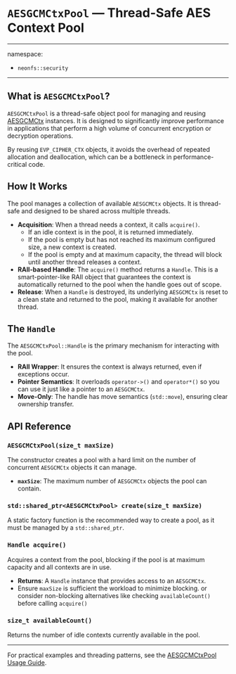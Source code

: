 # `AESGCMCtxPool` — Thread-Safe AES Context Pool

---
namespace:
- `neonfs::security`
---

## What is `AESGCMCtxPool`?

`AESGCMCtxPool` is a thread-safe object pool for managing and reusing [AESGCMCtx](AESGCMCtx.md) instances. It is designed to significantly improve performance in applications that perform a high volume of concurrent encryption or decryption operations.

By reusing `EVP_CIPHER_CTX` objects, it avoids the overhead of repeated allocation and deallocation, which can be a bottleneck in performance-critical code.

## How It Works

The pool manages a collection of available `AESGCMCtx` objects. It is thread-safe and designed to be shared across multiple threads.

*   **Acquisition**: When a thread needs a context, it calls `acquire()`.
    *   If an idle context is in the pool, it is returned immediately.
    *   If the pool is empty but has not reached its maximum configured size, a new context is created.
    *   If the pool is empty and at maximum capacity, the thread will block until another thread releases a context.
*   **RAII-based Handle**: The `acquire()` method returns a `Handle`. This is a smart-pointer-like RAII object that guarantees the context is automatically returned to the pool when the handle goes out of scope.
*   **Release**: When a `Handle` is destroyed, its underlying `AESGCMCtx` is reset to a clean state and returned to the pool, making it available for another thread.

## The `Handle`

The `AESGCMCtxPool::Handle` is the primary mechanism for interacting with the pool.

*   **RAII Wrapper**: It ensures the context is always returned, even if exceptions occur.
*   **Pointer Semantics**: It overloads `operator->()` and `operator*()` so you can use it just like a pointer to an `AESGCMCtx`.
*   **Move-Only**: The handle has move semantics (`std::move`), ensuring clear ownership transfer.

## API Reference

### `AESGCMCtxPool(size_t maxSize)`
The constructor creates a pool with a hard limit on the number of concurrent `AESGCMCtx` objects it can manage.
- **`maxSize`**: The maximum number of `AESGCMCtx` objects the pool can contain.

### `std::shared_ptr<AESGCMCtxPool> create(size_t maxSize)`
A static factory function is the recommended way to create a pool, as it must be managed by a `std::shared_ptr`.

### `Handle acquire()`
Acquires a context from the pool, blocking if the pool is at maximum capacity and all contexts are in use.
- **Returns**: A `Handle` instance that provides access to an `AESGCMCtx`.
- Ensure `maxSize` is sufficient the workload to minimize blocking. or consider non-blocking alternatives like checking `availableCount()` before calling `acquire()`

### `size_t availableCount()`
Returns the number of idle contexts currently available in the pool.

---

For practical examples and threading patterns, see the [AESGCMCtxPool Usage Guide](AESGCMCtxPoolUsage.md).
